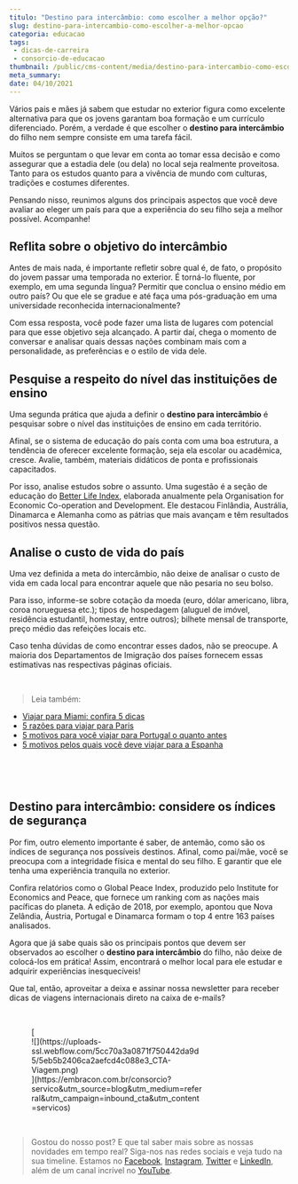 ```yaml
---
titulo: "Destino para intercâmbio: como escolher a melhor opção?"
slug: destino-para-intercambio-como-escolher-a-melhor-opcao
categoria: educacao
tags:
 - dicas-de-carreira
 - consorcio-de-educacao
thumbnail: /public/cms-content/media/destino-para-intercambio-como-escolher-a-melhor-opcao.jpeg
meta_summary: 
date: 04/10/2021
---
```

Vários pais e mães já sabem que estudar no exterior figura como excelente alternativa para que os jovens garantam boa formação e um currículo diferenciado. Porém, a verdade é que escolher o **destino para intercâmbio** do filho nem sempre consiste em uma tarefa fácil.

Muitos se perguntam o que levar em conta ao tomar essa decisão e como assegurar que a estadia dele (ou dela) no local seja realmente proveitosa. Tanto para os estudos quanto para a vivência de mundo com culturas, tradições e costumes diferentes.

Pensando nisso, reunimos alguns dos principais aspectos que você deve avaliar ao eleger um país para que a experiência do seu filho seja a melhor possível. Acompanhe!

Reflita sobre o objetivo do intercâmbio
---------------------------------------

Antes de mais nada, é importante refletir sobre qual é, de fato, o propósito do jovem passar uma temporada no exterior. É torná-lo fluente, por exemplo, em uma segunda língua? Permitir que conclua o ensino médio em outro país? Ou que ele se gradue e até faça uma pós-graduação em uma universidade reconhecida internacionalmente?

Com essa resposta, você pode fazer uma lista de lugares com potencial para que esse objetivo seja alcançado. A partir daí, chega o momento de conversar e analisar quais dessas nações combinam mais com a personalidade, as preferências e o estilo de vida dele.

Pesquise a respeito do nível das instituições de ensino
-------------------------------------------------------

Uma segunda prática que ajuda a definir o **destino para intercâmbio** é pesquisar sobre o nível das instituições de ensino em cada território.

Afinal, se o sistema de educação do país conta com uma boa estrutura, a tendência de oferecer excelente formação, seja ela escolar ou acadêmica, cresce. Avalie, também, materiais didáticos de ponta e profissionais capacitados.

Por isso, analise estudos sobre o assunto. Uma sugestão é a seção de educação do [Better Life Index](http://www.oecdbetterlifeindex.org/topics/education/), elaborada anualmente pela Organisation for Economic Co-operation and Development. Ele destacou Finlândia, Austrália, Dinamarca e Alemanha como as pátrias que mais avançam e têm resultados positivos nessa questão.

Analise o custo de vida do país
-------------------------------

Uma vez definida a meta do intercâmbio, não deixe de analisar o custo de vida em cada local para encontrar aquele que não pesaria no seu bolso.

Para isso, informe-se sobre cotação da moeda (euro, dólar americano, libra, coroa norueguesa etc.); tipos de hospedagem (aluguel de imóvel, residência estudantil, homestay, entre outros); bilhete mensal de transporte, preço médio das refeições locais etc.

Caso tenha dúvidas de como encontrar esses dados, não se preocupe. A maioria dos Departamentos de Imigração dos países fornecem essas estimativas nas respectivas páginas oficiais.

‍

> Leia também:

- [Viajar para Miami: confira 5 dicas](https://www.embracon.com.br/blog/viajar-para-miami-confira-5-dicas)
- [5 razões para viajar para Paris](https://www.embracon.com.br/blog/5-razoes-para-viajar-para-paris)
- [5 motivos para você viajar para Portugal o quanto antes](https://www.embracon.com.br/blog/5-motivos-para-voce-viajar-para-portugal-o-quanto-antes)
- [5 motivos pelos quais você deve viajar para a Espanha](https://www.embracon.com.br/blog/5-motivos-pelos-quais-voce-deve-viajar-para-a-espanha)

‍

‍

Destino para intercâmbio: considere os índices de segurança
-----------------------------------------------------------

Por fim, outro elemento importante é saber, de antemão, como são os índices de segurança nos possíveis destinos. Afinal, como pai/mãe, você se preocupa com a integridade física e mental do seu filho. E garantir que ele tenha uma experiência tranquila no exterior.

Confira relatórios como o Global Peace Index, produzido pelo Institute for Economics and Peace, que fornece um ranking com as nações mais pacíficas do planeta. A edição de 2018, por exemplo, apontou que Nova Zelândia, Áustria, Portugal e Dinamarca formam o top 4 entre 163 países analisados.

Agora que já sabe quais são os principais pontos que devem ser observados ao escolher o **destino para intercâmbio** do filho, não deixe de colocá-los em prática! Assim, encontrará o melhor local para ele estudar e adquirir experiências inesquecíveis!

Que tal, então, aproveitar a deixa e assinar nossa newsletter para receber dicas de viagens internacionais direto na caixa de e-mails?

‍

<figure class="w-richtext-figure-type-image w-richtext-align-center" style="max-width:310px">[<div>![](https://uploads-ssl.webflow.com/5cc70a3a0871f750442da9d5/5eb5b2406ca2aefcd4c088e3_CTA-Viagem.png)</div>](https://embracon.com.br/consorcio?servico&utm_source=blog&utm_medium=referral&utm_campaign=inbound_cta&utm_content=servicos)</figure>‍

> Gostou do nosso post? E que tal saber mais sobre as nossas novidades em tempo real? Siga-nos nas redes sociais e veja tudo na sua timeline. Estamos no [Facebook](https://www.facebook.com/embracon/), [Instagram](https://www.instagram.com/embraconoficial/), [Twitter](https://twitter.com/embracon) e [LinkedIn](https://www.linkedin.com/company/1018875/), além de um canal incrível no [YouTube](https://www.youtube.com/channel/UCL-Y0mv9zc73Iek48NLUBzQ).

‍
